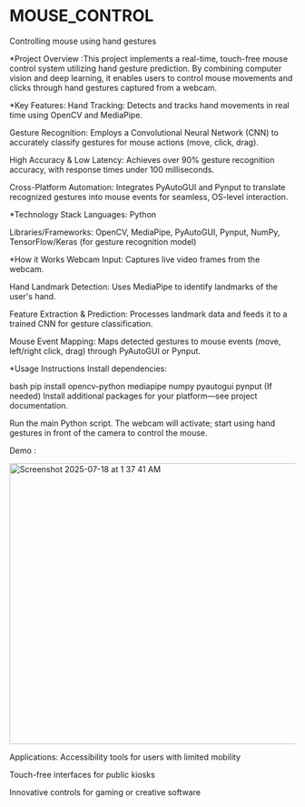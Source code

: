 # MOUSE_CONTROL
Controlling  mouse using hand gestures

*Project Overview :This project implements a real-time, touch-free mouse control system utilizing hand gesture prediction. By combining computer vision and deep learning, it enables users to control mouse movements and clicks through hand gestures captured from a webcam.

*Key Features: 
  Hand Tracking: Detects and tracks hand movements in real time using OpenCV and MediaPipe.

  Gesture Recognition: Employs a Convolutional Neural Network (CNN) to accurately classify gestures for mouse actions (move, click, drag).

  High Accuracy & Low Latency: Achieves over 90% gesture recognition accuracy, with response times under 100 milliseconds.

  Cross-Platform Automation: Integrates PyAutoGUI and Pynput to translate recognized gestures into mouse events for seamless, OS-level interaction.

*Technology Stack
  Languages: Python

  Libraries/Frameworks: OpenCV, MediaPipe, PyAutoGUI, Pynput, NumPy, TensorFlow/Keras (for gesture recognition model)

*How it Works
  Webcam Input: Captures live video frames from the webcam.

  Hand Landmark Detection: Uses MediaPipe to identify landmarks of the user's hand.

  Feature Extraction & Prediction: Processes landmark data and feeds it to a trained CNN for gesture classification.

  Mouse Event Mapping: Maps detected gestures to mouse events (move, left/right click, drag) through PyAutoGUI or Pynput.

*Usage Instructions
  Install dependencies:

  bash
  pip install opencv-python mediapipe numpy pyautogui pynput
  (If needed) Install additional packages for your platform—see project documentation.

  Run the main Python script. The webcam will activate; start using hand gestures in front of the camera to control the mouse.


Demo :

<img width="802" height="494" alt="Screenshot 2025-07-18 at 1 37 41 AM" src="https://github.com/user-attachments/assets/19564d7e-1066-494a-9a28-2d1c6990b9ed" />


Applications:
  Accessibility tools for users with limited mobility

  Touch-free interfaces for public kiosks

  Innovative controls for gaming or creative software
